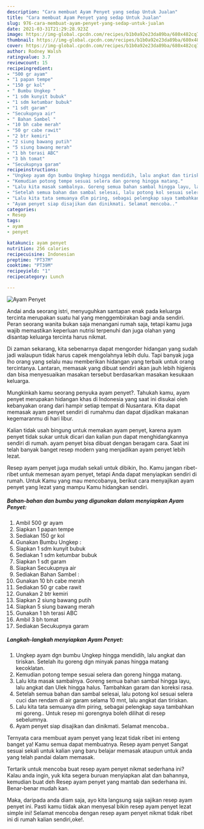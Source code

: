 ```yaml
---
description: "Cara membuat Ayam Penyet yang sedap Untuk Jualan"
title: "Cara membuat Ayam Penyet yang sedap Untuk Jualan"
slug: 976-cara-membuat-ayam-penyet-yang-sedap-untuk-jualan
date: 2021-03-31T21:29:28.923Z
image: https://img-global.cpcdn.com/recipes/b1b0a92e23da89ba/680x482cq70/ayam-penyet-foto-resep-utama.jpg
thumbnail: https://img-global.cpcdn.com/recipes/b1b0a92e23da89ba/680x482cq70/ayam-penyet-foto-resep-utama.jpg
cover: https://img-global.cpcdn.com/recipes/b1b0a92e23da89ba/680x482cq70/ayam-penyet-foto-resep-utama.jpg
author: Rodney Walsh
ratingvalue: 3.7
reviewcount: 15
recipeingredient:
- "500 gr ayam"
- "1 papan tempe"
- "150 gr kol"
- " Bumbu Ungkep "
- "1 sdm kunyit bubuk"
- "1 sdm ketumbar bubuk"
- "1 sdt garam"
- "Secukupnya air"
- " Bahan Sambel "
- "10 bh cabe merah"
- "50 gr cabe rawit"
- "2 btr kemiri"
- "2 siung bawang putih"
- "5 siung bawang merah"
- "1 bh terasi ABC"
- "3 bh tomat"
- "Secukupnya garam"
recipeinstructions:
- "Ungkep ayam dgn bumbu Ungkep hingga mendidih, lalu angkat dan tiriskan. Setelah itu goreng dgn minyak panas hingga matang kecoklatan."
- "Kemudian potong tempe sesuai selera dan goreng hingga matang."
- "Lalu kita masak sambalnya. Goreng semua bahan sambal hingga layu, lalu angkat dan Ulek hingga halus. Tambahkan garam dan koreksi rasa."
- "Setelah semua bahan dan sambal selesai, lalu potong kol sesuai selera cuci dan rendam di air garam selama 10 mnt, lalu angkat dan tiriskan."
- "Lalu kita tata semuanya dlm piring, sebagai pelengkap saya tambahkan mi goreng.. Untuk resep mi gorengnya boleh dilihat di resep sebelumnya."
- "Ayam penyet siap disajikan dan dinikmati. Selamat mencoba.."
categories:
- Resep
tags:
- ayam
- penyet

katakunci: ayam penyet 
nutrition: 256 calories
recipecuisine: Indonesian
preptime: "PT37M"
cooktime: "PT39M"
recipeyield: "1"
recipecategory: Lunch

---
```



![Ayam Penyet](https://img-global.cpcdn.com/recipes/b1b0a92e23da89ba/680x482cq70/ayam-penyet-foto-resep-utama.jpg)

Andai anda seorang istri, menyuguhkan santapan enak pada keluarga tercinta merupakan suatu hal yang menggembirakan bagi anda sendiri. Peran seorang  wanita bukan saja menangani rumah saja, tetapi kamu juga wajib memastikan keperluan nutrisi terpenuhi dan juga olahan yang disantap keluarga tercinta harus nikmat.

Di zaman  sekarang, kita sebenarnya dapat mengorder hidangan yang sudah jadi walaupun tidak harus capek mengolahnya lebih dulu. Tapi banyak juga lho orang yang selalu mau memberikan hidangan yang terbaik untuk orang tercintanya. Lantaran, memasak yang dibuat sendiri akan jauh lebih higienis dan bisa menyesuaikan masakan tersebut berdasarkan masakan kesukaan keluarga. 



Mungkinkah kamu seorang penyuka ayam penyet?. Tahukah kamu, ayam penyet merupakan hidangan khas di Indonesia yang saat ini disukai oleh kebanyakan orang dari hampir setiap tempat di Nusantara. Kita dapat memasak ayam penyet sendiri di rumahmu dan dapat dijadikan makanan kegemaranmu di hari libur.

Kalian tidak usah bingung untuk memakan ayam penyet, karena ayam penyet tidak sukar untuk dicari dan kalian pun dapat menghidangkannya sendiri di rumah. ayam penyet bisa dibuat dengan beragam cara. Saat ini telah banyak banget resep modern yang menjadikan ayam penyet lebih lezat.

Resep ayam penyet juga mudah sekali untuk dibikin, lho. Kamu jangan ribet-ribet untuk memesan ayam penyet, tetapi Anda dapat menyiapkan sendiri di rumah. Untuk Kamu yang mau mencobanya, berikut cara menyajikan ayam penyet yang lezat yang mampu Kamu hidangkan sendiri.

<!--inarticleads1-->

##### Bahan-bahan dan bumbu yang digunakan dalam menyiapkan Ayam Penyet:

1. Ambil 500 gr ayam
1. Siapkan 1 papan tempe
1. Sediakan 150 gr kol
1. Gunakan  Bumbu Ungkep :
1. Siapkan 1 sdm kunyit bubuk
1. Sediakan 1 sdm ketumbar bubuk
1. Siapkan 1 sdt garam
1. Siapkan Secukupnya air
1. Sediakan  Bahan Sambel :
1. Gunakan 10 bh cabe merah
1. Sediakan 50 gr cabe rawit
1. Gunakan 2 btr kemiri
1. Siapkan 2 siung bawang putih
1. Siapkan 5 siung bawang merah
1. Gunakan 1 bh terasi ABC
1. Ambil 3 bh tomat
1. Sediakan Secukupnya garam




<!--inarticleads2-->

##### Langkah-langkah menyiapkan Ayam Penyet:

1. Ungkep ayam dgn bumbu Ungkep hingga mendidih, lalu angkat dan tiriskan. Setelah itu goreng dgn minyak panas hingga matang kecoklatan.
1. Kemudian potong tempe sesuai selera dan goreng hingga matang.
1. Lalu kita masak sambalnya. Goreng semua bahan sambal hingga layu, lalu angkat dan Ulek hingga halus. Tambahkan garam dan koreksi rasa.
1. Setelah semua bahan dan sambal selesai, lalu potong kol sesuai selera cuci dan rendam di air garam selama 10 mnt, lalu angkat dan tiriskan.
1. Lalu kita tata semuanya dlm piring, sebagai pelengkap saya tambahkan mi goreng.. Untuk resep mi gorengnya boleh dilihat di resep sebelumnya.
1. Ayam penyet siap disajikan dan dinikmati. Selamat mencoba..




Ternyata cara membuat ayam penyet yang lezat tidak ribet ini enteng banget ya! Kamu semua dapat membuatnya. Resep ayam penyet Sangat sesuai sekali untuk kalian yang baru belajar memasak ataupun untuk anda yang telah pandai dalam memasak.

Tertarik untuk mencoba buat resep ayam penyet nikmat sederhana ini? Kalau anda ingin, yuk kita segera buruan menyiapkan alat dan bahannya, kemudian buat deh Resep ayam penyet yang mantab dan sederhana ini. Benar-benar mudah kan. 

Maka, daripada anda diam saja, ayo kita langsung saja sajikan resep ayam penyet ini. Pasti kamu tiidak akan menyesal bikin resep ayam penyet lezat simple ini! Selamat mencoba dengan resep ayam penyet nikmat tidak ribet ini di rumah kalian sendiri,oke!.

